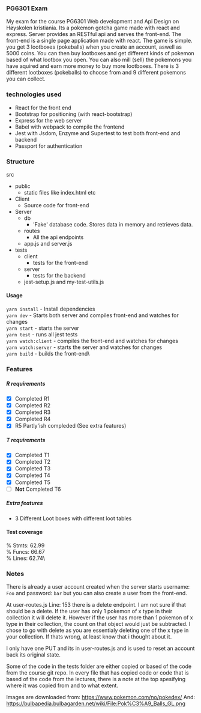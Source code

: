 ### PG6301 Exam
My exam for the course PG6301 Web development and Api Design on Høyskolen kristiania.
Its a pokemon gotcha game made with react and express. Server provides an RESTful api and serves the front-end.
The front-end is a single page application made with react. The game is simple. you get 3 lootboxes (pokeballs) when you create an account, aswell as 5000 coins.
You can then buy lootboxes and get different kinds of pokemon based of what lootbox you open. You can also mill (sell) the pokemons you have aquired and earn more money to buy more lootboxes. There is 3 different lootboxes (pokeballs) to choose from and 9 different pokemons you can collect.

### technologies used
- React for the front end
- Bootstrap for positioning (with react-bootstrap)
- Express for the web server
- Babel with webpack to compile the frontend
- Jest with Jsdom, Enzyme and Supertest to test both front-end and backend
- Passport for authentication

### Structure
 src
  - public
      - static files like index.html etc
  - Client
      - Source code for front-end
  - Server
      - db
         - 'Fake' database code. Stores data in memory and retrieves data.
      - routes
         - All the api endpoints
      - app.js and server.js
  - tests
     - client
         - tests for the front-end
     - server
         - tests for the backend
     - jest-setup.js and my-test-utils.js

#### Usage
`yarn install` - Install dependencies\
`yarn dev` - Starts both server and compiles front-end and watches for changes\
`yarn start` - starts the server\
`yarn test` - runs all jest tests\
`yarn watch:client` - compiles the front-end and watches for changes\
`yarn watch:server` - starts the server and watches for changes\
`yarn build` - builds the front-end\

### Features
##### R requirements
- [X] Completed R1
- [X] Completed R2 
- [X] Completed R3
- [X] Completed R4
- [X] R5 Partly'ish compleded (See extra features)
##### T requirements
- [X] Completed T1
- [X] Completed T2
- [X] Completed T3
- [X] Completed T4
- [X] Completed T5
- [ ] **Not** Completed T6

##### Extra features
- 3 Different Loot boxes with different loot tables 

#### Test coverage
% Stmts: 62.99\
% Funcs: 66.67\
% Lines: 62.74\


### Notes
There is already a user account created when the server starts username: `Foo` and password: `bar` but you can also create a user from the front-end.

At user-routes.js Line: 153 there is a delete endpoint. I am not sure if that should be a delete. If the user has only 1 pokemon of x type in their collection it will delete it. However if the user has more than 1 pokemon of x type in their collection, the count on that object would just be subtracted. I chose to go with delete as you are essentialy deleting one of the x type in your collection. If thats wrong, at least know that i thought about it.

I only have one PUT and its in user-routes.js and is used to reset an account back its original state.

Some of the code in the tests folder are either copied or based of the code from the course git repo. In every file that has copied code or code that is based of the code from the lectures, there is a note at the top spesifying where it was copied from and to what extent.

Images are downloaded from: https://www.pokemon.com/no/pokedex/
And: https://bulbapedia.bulbagarden.net/wiki/File:Pok%C3%A9_Balls_GL.png
